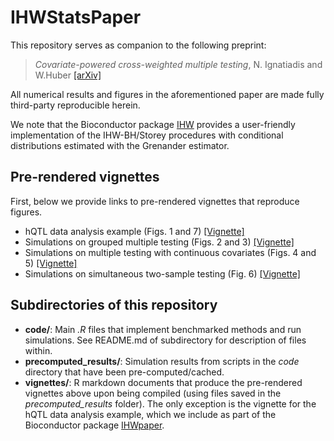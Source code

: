 # IHWStatsPaper

This repository serves as companion to the following preprint:


> *Covariate-powered cross-weighted multiple testing*, N. Ignatiadis and W.Huber [[arXiv]](https://arxiv.org/abs/1701.05179)


All numerical results and figures in the aforementioned paper are made fully third-party reproducible herein.

We note that the Bioconductor package [IHW](http://bioconductor.org/packages/IHW) provides a user-friendly implementation of the IHW-BH/Storey procedures with conditional distributions estimated with the Grenander estimator.

## Pre-rendered vignettes

First, below we provide links to pre-rendered vignettes that reproduce figures.

* hQTL data analysis example (Figs. 1 and 7) [[Vignette]](http://bioconductor.org/packages/devel/data/experiment/vignettes/IHWpaper/inst/doc/hqtl_IHW_BY.html)
* Simulations on grouped multiple testing (Figs. 2 and 3) [[Vignette]](http://htmlpreview.github.io/?https://github.com/nignatiadis/IHWStatsPaper/blob/master/vignettes/grouped_multiple_testing.html)
* Simulations on multiple testing with continuous covariates (Figs. 4 and 5) [[Vignette]](http://htmlpreview.github.io/?https://github.com/nignatiadis/IHWStatsPaper/blob/master/vignettes/betamix_simulations.html)
* Simulations on simultaneous two-sample testing (Fig. 6) [[Vignette]](http://htmlpreview.github.io/?https://github.com/nignatiadis/IHWStatsPaper/blob/master/vignettes/two_sample_testing.html)


## Subdirectories of this repository

* **code/**: Main *.R* files that implement benchmarked methods and run simulations. See README.md of subdirectory for description of files within.
* **precomputed_results/**: Simulation results from scripts in the *code* directory that have been pre-computed/cached.
* **vignettes/**: R markdown documents that produce the pre-rendered vignettes above upon being compiled (using files saved in the *precomputed_results* folder). The only exception is the vignette for the hQTL data analysis example, which we include as part of the Bioconductor package [IHWpaper](http://bioconductor.org/packages/devel/IHWpaper).